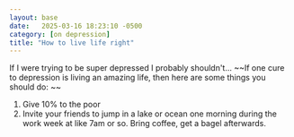 ```yaml
---
layout: base
date:   2025-03-16 18:23:10 -0500
category: [on depression]
title: "How to live life right"
---
```

If I were trying to be super depressed I probably shouldn't... 
~~If one cure to depression is living an amazing life, then here are some things you should do: ~~

1. Give 10% to the poor
2. Invite your friends to jump in a lake or ocean one morning during the work week at like 7am or so. Bring coffee, get a bagel afterwards. 